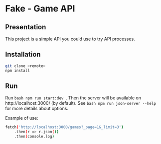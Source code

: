 Fake - Game API
===============

Presentation
------------

This project is a simple API you could use to try API processes.

Installation
------------

```bash
git clone <remote>
npm install
```

Run
---

Run ```bash npm run start:dev ```. Then the server will be available on http://localhost:3000/ (by default). See ```bash npm run json-server --help ``` for more details about options.

Example of use:
```bash
fetch('http://localhost:3000/games?_page=1&_limit=3')
    .then(r => r.json())
    .then(console.log)
```
